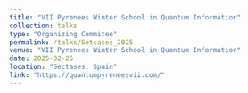 ```yaml
---
title: "VII Pyrenees Winter School in Quantum Information"
collection: talks
type: "Organizing Commitee"
permalink: /talks/Setcases_2025
venue: "VII Pyrenees Winter School in Quantum Information"
date: 2025-02-25
location: "Sectases, Spain"
link: "https://quantumpyreneesvii.com/"
---
```


<!-- [More information here](http://example2.com) -->
